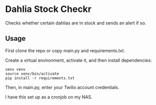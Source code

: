 # Dahlia Stock Checkr
Checks whether certain dahlias are in stock and sends an alert if so.

## Usage

First clone the repo or copy main.py and requirements.txt.

Create a virtual environment, activate it, and then install dependencies:
```
venv venv
source venv/bin/activate
pip install -r requirements.txt
```

Then, in main.py, enter your Twilio account credentials.

I have this set up as a cronjob on my NAS.
